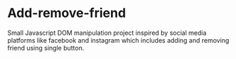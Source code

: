 # Add-remove-friend
Small Javascript DOM manipulation project inspired by social media platforms like facebook and instagram which includes adding and removing friend using single button.
